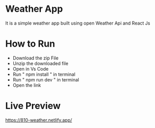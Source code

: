 # Weather App
It is a simple weather app built using open Weather Api and React Js

  # How to Run
  - Download the zip File
  - Unzip the downloaded file
  -  Open in Vs Code
  -  Run " npm install " in terminal
  -  Run " npm run dev " in terminal
  -  Open the link

 # Live Preview
 https://810-weather.netlify.app/

